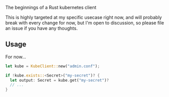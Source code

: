 The beginnings of a Rust kubernetes client

This is highly targeted at my specific usecase right now, and will probably break with every change for now,
but I'm open to discussion, so please file an issue if you have any thoughts.

## Usage

For now...

```rust
let kube = KubeClient::new("admin.conf");

if !kube.exists::<Secret>("my-secret")? {
  let output: Secret = kube.get("my-secret")?
  // ...
}
```
